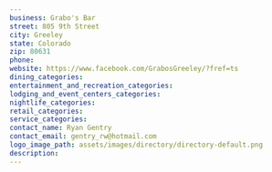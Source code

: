 ```yaml
---
business: Grabo's Bar
street: 805 9th Street
city: Greeley
state: Colorado
zip: 80631
phone: 
website: https://www.facebook.com/GrabosGreeley/?fref=ts
dining_categories: 
entertainment_and_recreation_categories: 
lodging_and_event_centers_categories: 
nightlife_categories: 
retail_categories: 
service_categories: 
contact_name: Ryan Gentry
contact_email: gentry_rw@hotmail.com
logo_image_path: assets/images/directory/directory-default.png
description: 
---
```

